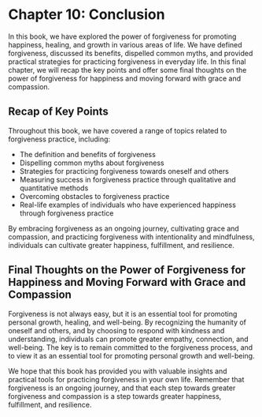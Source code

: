 Chapter 10: Conclusion
======================

In this book, we have explored the power of forgiveness for promoting happiness, healing, and growth in various areas of life. We have defined forgiveness, discussed its benefits, dispelled common myths, and provided practical strategies for practicing forgiveness in everyday life. In this final chapter, we will recap the key points and offer some final thoughts on the power of forgiveness for happiness and moving forward with grace and compassion.

Recap of Key Points
-------------------

Throughout this book, we have covered a range of topics related to forgiveness practice, including:

* The definition and benefits of forgiveness
* Dispelling common myths about forgiveness
* Strategies for practicing forgiveness towards oneself and others
* Measuring success in forgiveness practice through qualitative and quantitative methods
* Overcoming obstacles to forgiveness practice
* Real-life examples of individuals who have experienced happiness through forgiveness practice

By embracing forgiveness as an ongoing journey, cultivating grace and compassion, and practicing forgiveness with intentionality and mindfulness, individuals can cultivate greater happiness, fulfillment, and resilience.

Final Thoughts on the Power of Forgiveness for Happiness and Moving Forward with Grace and Compassion
-----------------------------------------------------------------------------------------------------

Forgiveness is not always easy, but it is an essential tool for promoting personal growth, healing, and well-being. By recognizing the humanity of oneself and others, and by choosing to respond with kindness and understanding, individuals can promote greater empathy, connection, and well-being. The key is to remain committed to the forgiveness process, and to view it as an essential tool for promoting personal growth and well-being.

We hope that this book has provided you with valuable insights and practical tools for practicing forgiveness in your own life. Remember that forgiveness is an ongoing journey, and that each step towards greater forgiveness and compassion is a step towards greater happiness, fulfillment, and resilience.
